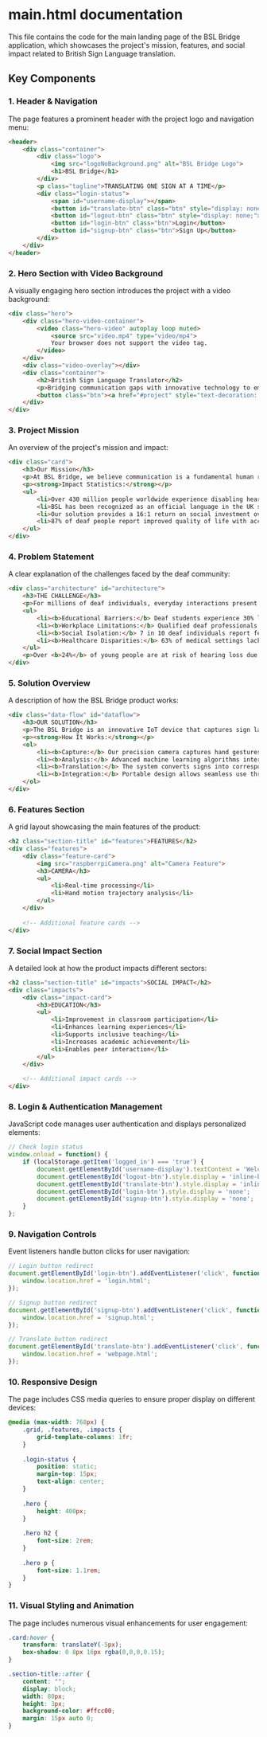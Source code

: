 # main.html documentation

This file contains the code for the main landing page of the BSL Bridge application, which showcases the project's mission, features, and social impact related to British Sign Language translation.

## Key Components

### 1. Header & Navigation

The page features a prominent header with the project logo and navigation menu:

```html
<header>
    <div class="container">
        <div class="logo">
            <img src="logoNoBackground.png" alt="BSL Bridge Logo"> 
            <h1>BSL Bridge</h1>
        </div>
        <p class="tagline">TRANSLATING ONE SIGN AT A TIME</p>
        <div class="login-status">
            <span id="username-display"></span>
            <button id="translate-btn" class="btn" style="display: none;">Translate</button>
            <button id="logout-btn" class="btn" style="display: none;">Logout</button>
            <button id="login-btn" class="btn">Login</button>
            <button id="signup-btn" class="btn">Sign Up</button>
        </div>
    </div>
</header>
```

### 2. Hero Section with Video Background

A visually engaging hero section introduces the project with a video background:

```html
<div class="hero">
    <div class="hero-video-container">
        <video class="hero-video" autoplay loop muted>
            <source src="video.mp4" type="video/mp4">
            Your browser does not support the video tag.
        </video>
    </div>
    <div class="video-overlay"></div>
    <div class="container">
        <h2>British Sign Language Translator</h2>
        <p>Bridging communication gaps with innovative technology to empower the deaf and hard of hearing community</p>
        <button class="btn"><a href="#project" style="text-decoration: none;">Learn More</a></button>
    </div>
</div>
```

### 3. Project Mission

An overview of the project's mission and impact:

```html
<div class="card">
    <h3>Our Mission</h3>
    <p>At BSL Bridge, we believe communication is a fundamental human right. Our innovative technology bridges the gap between the deaf community and the hearing world, fostering understanding, inclusion, and equal access to opportunities.</p>
    <p><strong>Impact Statistics:</strong></p> 
    <ul>
        <li>Over 430 million people worldwide experience disabling hearing loss</li>
        <li>BSL has been recognized as an official language in the UK since 2003</li>
        <li>Our solution provides a 16:1 return on social investment over 10 years</li>
        <li>87% of deaf people report improved quality of life with accessible communication tools</li>
    </ul>   
</div>
```

### 4. Problem Statement

A clear explanation of the challenges faced by the deaf community:

```html
<div class="architecture" id="architecture">
    <h3>THE CHALLENGE</h3>
    <p>For millions of deaf individuals, everyday interactions present significant challenges. Communication barriers lead to:</p>
    <ul>
        <li><b>Educational Barriers:</b> Deaf students experience 30% lower graduation rates in settings without proper support systems</li>
        <li><b>Workplace Limitations:</b> Qualified deaf professionals face a 42% higher unemployment rate despite equal qualifications</li>
        <li><b>Social Isolation:</b> 7 in 10 deaf individuals report feelings of exclusion in group settings and public events</li>
        <li><b>Healthcare Disparities:</b> 63% of medical settings lack proper interpretation services, leading to compromised care</li>
    </ul>  
    <p>Over <b>24%</b> of young people are at risk of hearing loss due to unsafe noise exposure, making accessible communication solutions more critical than ever for future generations.</p>
</div>
```

### 5. Solution Overview

A description of how the BSL Bridge product works:

```html
<div class="data-flow" id="dataflow">
    <h3>OUR SOLUTION</h3>
    <p>The BSL Bridge is an innovative IoT device that captures sign language gestures through a camera and translates them into text in real-time. By providing an affordable, portable alternative to human interpreters, we're making communication accessible in classrooms, workplaces, healthcare settings, and beyond.</p>
    <p><strong>How It Works:</strong></p>
    <ol>
        <li><b>Capture:</b> Our precision camera captures hand gestures in real-time</li>
        <li><b>Analysis:</b> Advanced machine learning algorithms interpret the signs using a comprehensive database of BSL patterns</li>
        <li><b>Translation:</b> The system converts signs into corresponding text, displayed on a webpage</li>
        <li><b>Integration:</b> Portable design allows seamless use throughout daily activities</li>
    </ol>
</div>
```

### 6. Features Section

A grid layout showcasing the main features of the product:

```html
<h2 class="section-title" id="features">FEATURES</h2>
<div class="features">
    <div class="feature-card">
        <img src="raspberrpiCamera.png" alt="Camera Feature">
        <h3>CAMERA</h3>
        <ul>
            <li>Real-time processing</li>
            <li>Hand motion trajectory analysis</li>
        </ul>
    </div>
    
    <!-- Additional feature cards -->
</div>
```

### 7. Social Impact Section

A detailed look at how the product impacts different sectors:

```html
<h2 class="section-title" id="impacts">SOCIAL IMPACT</h2>
<div class="impacts">
    <div class="impact-card">
        <h3>EDUCATION</h3>
        <ul>
            <li>Improvement in classroom participation</li>
            <li>Enhances learning experiences</li>
            <li>Supports inclusive teaching</li>
            <li>Increases academic achievement</li>
            <li>Enables peer interaction</li>
        </ul>
    </div>
    
    <!-- Additional impact cards -->
</div>
```

### 8. Login & Authentication Management

JavaScript code manages user authentication and displays personalized elements:

```javascript
// Check login status
window.onload = function() {
    if (localStorage.getItem('logged_in') === 'true') {
        document.getElementById('username-display').textContent = 'Welcome, ' + (localStorage.getItem('username') || 'User');
        document.getElementById('logout-btn').style.display = 'inline-block';
        document.getElementById('translate-btn').style.display = 'inline-block'; // Show translate button
        document.getElementById('login-btn').style.display = 'none';
        document.getElementById('signup-btn').style.display = 'none';
    }
};
```

### 9. Navigation Controls

Event listeners handle button clicks for user navigation:

```javascript
// Login button redirect
document.getElementById('login-btn').addEventListener('click', function() {
    window.location.href = 'login.html';
});

// Signup button redirect
document.getElementById('signup-btn').addEventListener('click', function() {
    window.location.href = 'signup.html';
});

// Translate button redirect
document.getElementById('translate-btn').addEventListener('click', function() {
    window.location.href = 'webpage.html';
});
```

### 10. Responsive Design

The page includes CSS media queries to ensure proper display on different devices:

```css
@media (max-width: 768px) {
    .grid, .features, .impacts {
        grid-template-columns: 1fr;
    }
    
    .login-status {
        position: static;
        margin-top: 15px;
        text-align: center;
    }
    
    .hero {
        height: 400px;
    }
    
    .hero h2 {
        font-size: 2rem;
    }
    
    .hero p {
        font-size: 1.1rem;
    }
}
```

### 11. Visual Styling and Animation

The page includes numerous visual enhancements for user engagement:

```css
.card:hover {
    transform: translateY(-5px);
    box-shadow: 0 8px 16px rgba(0,0,0,0.15);
}

.section-title::after {
    content: "";
    display: block;
    width: 80px;
    height: 3px;
    background-color: #ffcc00;
    margin: 15px auto 0;
}
```